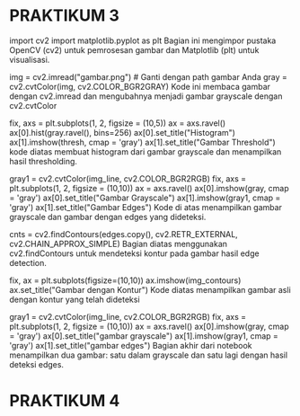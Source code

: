 # PRAKTIKUM 3

import cv2
import matplotlib.pyplot as plt
Bagian ini mengimpor pustaka OpenCV (cv2) untuk pemrosesan gambar dan Matplotlib (plt) untuk visualisasi.

img = cv2.imread("gambar.png") # Ganti dengan path gambar Anda
gray = cv2.cvtColor(img, cv2.COLOR_BGR2GRAY)
Kode ini membaca gambar dengan cv2.imread dan mengubahnya menjadi gambar grayscale dengan cv2.cvtColor

fix, axs = plt.subplots(1, 2, figsize = (10,5))
ax = axs.ravel()
ax[0].hist(gray.ravel(), bins=256)
ax[0].set_title("Histogram")
ax[1].imshow(thresh, cmap = 'gray')
ax[1].set_title("Gambar Threshold")
kode diatas membuat histogram dari gambar grayscale dan menampilkan hasil thresholding.

gray1 = cv2.cvtColor(img_line, cv2.COLOR_BGR2RGB)
fix, axs = plt.subplots(1, 2, figsize = (10,10))
ax = axs.ravel()
ax[0].imshow(gray, cmap = 'gray')
ax[0].set_title("Gambar Grayscale")
ax[1].imshow(gray1, cmap = 'gray')
ax[1].set_title("Gambar Edges")
Kode di atas menampilkan gambar grayscale dan gambar dengan edges yang dideteksi.

cnts = cv2.findContours(edges.copy(), cv2.RETR_EXTERNAL, cv2.CHAIN_APPROX_SIMPLE)
Bagian diatas menggunakan cv2.findContours untuk mendeteksi kontur pada gambar hasil edge detection.

fix, ax = plt.subplots(figsize=(10,10))
ax.imshow(img_contours)
ax.set_title("Gambar dengan Kontur")
Kode diatas menampilkan gambar asli dengan kontur yang telah dideteksi

gray1 = cv2.cvtColor(img_line, cv2.COLOR_BGR2RGB)
fix, axs = plt.subplots(1, 2, figsize = (10,10))
ax = axs.ravel()
ax[0].imshow(gray, cmap = 'gray')
ax[0].set_title("gambar grayscale")
ax[1].imshow(gray1, cmap = 'gray')
ax[1].set_title("gambar edges")
Bagian akhir dari notebook menampilkan dua gambar: satu dalam grayscale dan satu lagi dengan hasil deteksi edges.


# PRAKTIKUM 4
